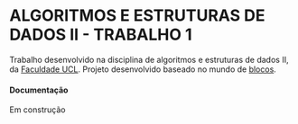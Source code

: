 # ALGORITMOS E ESTRUTURAS DE DADOS II - TRABALHO 1
Trabalho desenvolvido na disciplina de algoritmos e estruturas de dados II, da [Faculdade UCL](https://www.ucl.br/). Projeto desenvolvido baseado no mundo de [blocos](https://onlinejudge.org/external/1/101.pdf).

#### Documentação
Em construção
